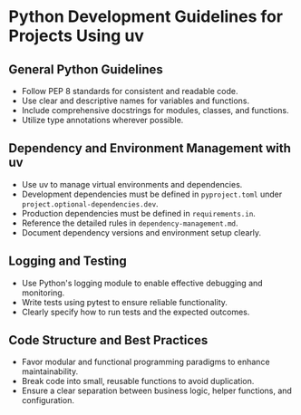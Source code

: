 # Python Development Guidelines for Projects Using uv

## General Python Guidelines
- Follow PEP 8 standards for consistent and readable code.
- Use clear and descriptive names for variables and functions.
- Include comprehensive docstrings for modules, classes, and functions.
- Utilize type annotations wherever possible.

## Dependency and Environment Management with uv
- Use uv to manage virtual environments and dependencies.
- Development dependencies must be defined in `pyproject.toml` under `project.optional-dependencies.dev`.
- Production dependencies must be defined in `requirements.in`.
- Reference the detailed rules in `dependency-management.md`.
- Document dependency versions and environment setup clearly.

## Logging and Testing
- Use Python's logging module to enable effective debugging and monitoring.
- Write tests using pytest to ensure reliable functionality.
- Clearly specify how to run tests and the expected outcomes.

## Code Structure and Best Practices
- Favor modular and functional programming paradigms to enhance maintainability.
- Break code into small, reusable functions to avoid duplication.
- Ensure a clear separation between business logic, helper functions, and configuration.
